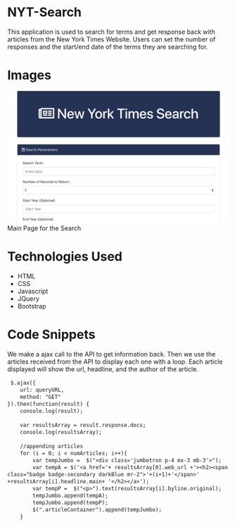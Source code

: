 # NYT-Search

This application is used to search for terms and get response back with articles from the New York Times Website. Users can set the number of responses and the start/end date of the terms they are searching for.

# Images

![image](Screen1.png)
Main Page for the Search


# Technologies Used
- HTML
- CSS
- Javascript
- JQuery
- Bootstrap

# Code Snippets
We make a ajax call to the API to get information back. Then we use the articles received from the API to display each one with a loop. Each article displayed will show the url, headline, and the author of the article. 
```
 $.ajax({
    url: queryURL,
    method: "GET"
}).then(function(result) {
    console.log(result);

    var resultsArray = result.response.docs;
    console.log(resultsArray);

    //appending articles
    for (i = 0; i < numArticles; i++){
        var tempJumbo =  $("<div class='jumbotron p-4 mx-3 mb-3'>");
        var tempA = $('<a href='+ resultsArray[0].web_url +'><h2><span class="badge badge-secondary darkBlue mr-2">'+(i+1)+'</span>' +resultsArray[i].headline.main+ '</h2></a>');
        var tempP =  $("<p>").text(resultsArray[i].byline.original);
        tempJumbo.append(tempA);
        tempJumbo.append(tempP);
        $(".articleContainer").append(tempJumbo);
    }
```
